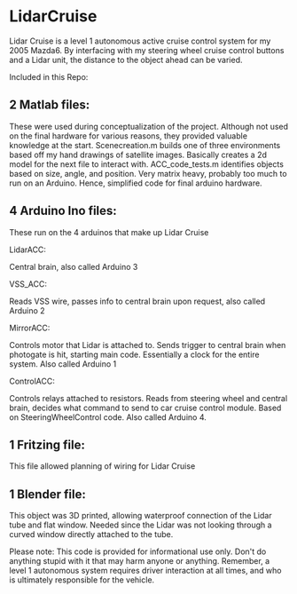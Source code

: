 # LidarCruise

Lidar Cruise is a level 1 autonomous active cruise control system for my 2005 Mazda6. By interfacing with my steering wheel cruise control buttons and a Lidar unit, the distance to the object ahead can be varied.

Included in this Repo:

## 2 Matlab files: 
These were used during conceptualization of the project. Although not used on the final hardware for various reasons, they provided valuable knowledge at the start. Scenecreation.m builds one of three environments based off my hand drawings of satellite images. Basically creates a 2d model for the next file to interact with. ACC_code_tests.m identifies objects based on size, angle, and position. Very matrix heavy, probably too much to run on an Arduino. Hence, simplified code for final arduino hardware.

## 4 Arduino Ino files:
These run on the 4 arduinos that make up Lidar Cruise

LidarACC:

Central brain, also called Arduino 3

VSS_ACC: 

Reads VSS wire, passes info to central brain upon request, also called Arduino 2

MirrorACC:

Controls motor that Lidar is attached to. Sends trigger to central brain when photogate is hit, starting main code. Essentially a clock for the entire system. Also called Arduino 1

ControlACC:

Controls relays attached to resistors. Reads from steering wheel and central brain, decides what command to send to car cruise control module. Based on SteeringWheelControl code. Also called Arduino 4.

## 1 Fritzing file: 
This file allowed planning of wiring for Lidar Cruise

## 1 Blender file: 
This object was 3D printed, allowing waterproof connection of the Lidar tube and flat window. Needed since the Lidar was not looking through a curved window directly attached to the tube. 

Please note: This code is provided for informational use only. Don't do anything stupid with it that may harm anyone or anything. Remember, a level 1 autonomous system requires driver interaction at all times, and who is ultimately responsible for the vehicle.
